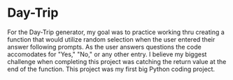 # Day-Trip

For the Day-Trip generator, my goal was to practice working thru creating a function that would utilize random selection when the user entered their answer following prompts.  As the user answers questions the code accomodates for "Yes," "No," or any other entry.  I believe my biggest challenge when completing this project was catching the return value at the end of the function.  This project was my first big Python coding project. 
